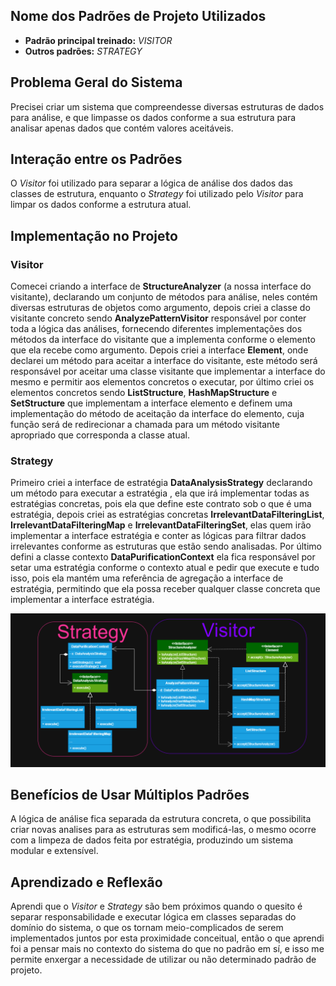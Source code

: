 ## Nome dos Padrões de Projeto Utilizados
- **Padrão principal treinado:** *VISITOR*
- **Outros padrões:** *STRATEGY*

## Problema Geral do Sistema

Precisei criar um sistema que compreendesse diversas estruturas de dados para análise, e que limpasse os dados
conforme a sua estrutura para analisar apenas dados que contém valores aceitáveis.

## Interação entre os Padrões

O *Visitor* foi utilizado para separar a lógica de análise dos dados das classes de estrutura, enquanto 
o *Strategy* foi utilizado pelo *Visitor* para limpar os dados conforme a estrutura atual.

## Implementação no Projeto

### Visitor

Comecei criando a interface de **StructureAnalyzer** (a nossa interface do visitante), declarando 
um conjunto de métodos para análise, neles contém diversas estruturas de objetos como argumento, depois criei a classe
do visitante concreto sendo **AnalyzePatternVisitor** responsável por conter toda a lógica das análises, fornecendo
diferentes implementações dos métodos da interface do visitante que a implementa conforme o elemento que ela recebe como
argumento. Depois criei a interface **Element**, onde declarei um método para aceitar a interface do visitante, este
método será responsável por aceitar uma classe visitante que implementar a interface do mesmo 
e permitir aos elementos concretos o executar, por último criei os elementos concretos sendo 
**ListStructure**, **HashMapStructure** e **SetStructure** que implementam a interface elemento e 
definem uma implementação do método de aceitação da interface do elemento, cuja função será de redirecionar
a chamada para um método visitante apropriado que corresponda a classe atual.

### Strategy

Primeiro criei a interface de estratégia **DataAnalysisStrategy** declarando um método para executar a estratégia ,
ela que irá implementar todas as estratégias concretas, pois ela que define este contrato sob o que é uma estratégia,
depois criei as estratégias concretas **IrrelevantDataFilteringList**, **IrrelevantDataFilteringMap** e 
**IrrelevantDataFilteringSet**, elas quem irão implementar a interface estratégia e conter as lógicas para filtrar dados irrelevantes conforme 
as estruturas que estão sendo analisadas. Por último defini a classe contexto **DataPurificationContext** 
ela fica responsável por setar uma estratégia conforme o contexto atual e pedir que execute
e tudo isso, pois ela mantém uma referência de agregação a interface de estratégia, permitindo que ela possa receber
qualquer classe concreta que implementar a interface estratégia.

![diagrama do projeto](Visitor-Strategy.png)

## Benefícios de Usar Múltiplos Padrões

A lógica de análise fica separada da estrutura concreta, o que possibilita criar novas analises para as
estruturas sem modificá-las, o mesmo ocorre com a limpeza de dados feita por estratégia, produzindo um 
sistema modular e extensível.

## Aprendizado e Reflexão

Aprendi que o *Visitor* e *Strategy* são bem próximos quando o quesito é separar responsabilidade e executar
lógica em classes separadas do domínio do sistema, o que os tornam meio-complicados de serem implementados
juntos por esta proximidade conceitual, então o que aprendi foi a pensar mais no contexto do sistema do
que no padrão em sí, e isso me permite enxergar a necessidade de utilizar ou não determinado padrão de projeto.